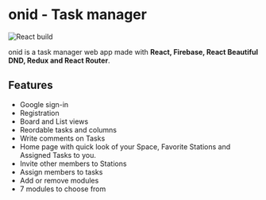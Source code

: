 # onid - Task manager
![React build](https://img.shields.io/badge/React-v%2017.0.2-blue)

onid is a task manager web app made with **React, Firebase, React Beautiful DND, Redux and React Router**.

## Features

- Google sign-in
- Registration
- Board and List views
- Reordable tasks and columns
- Write comments on Tasks
- Home page with quick look of your Space, Favorite Stations and Assigned Tasks to you.
- Invite other members to Stations
- Assign members to tasks
- Add or remove modules
- 7 modules to choose from
